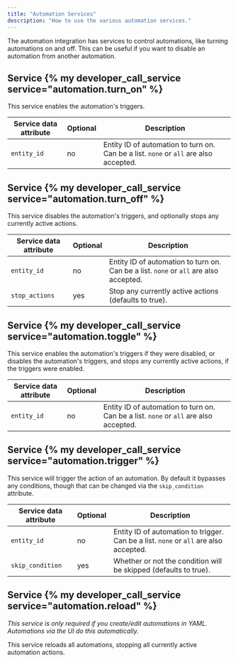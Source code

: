 ```yaml
---
title: "Automation Services"
description: "How to use the various automation services."
---
```


The automation integration has services to control automations, like turning automations on and off. This can be useful if you want to disable an automation from another automation.

## Service {% my developer_call_service service="automation.turn_on" %}

This service enables the automation's triggers.

Service data attribute | Optional | Description
-|-|-
`entity_id` | no | Entity ID of automation to turn on. Can be a list. `none` or `all` are also accepted.

## Service {% my developer_call_service service="automation.turn_off" %}

This service disables the automation's triggers, and optionally stops any currently active actions.

Service data attribute | Optional | Description
-|-|-
`entity_id` | no | Entity ID of automation to turn on. Can be a list. `none` or `all` are also accepted.
`stop_actions` | yes | Stop any currently active actions (defaults to true).

## Service {% my developer_call_service service="automation.toggle" %}

This service enables the automation's triggers if they were disabled, or disables the automation's triggers, and stops any currently active actions, if the triggers were enabled.

Service data attribute | Optional | Description
-|-|-
`entity_id` | no | Entity ID of automation to turn on. Can be a list. `none` or `all` are also accepted.

## Service {% my developer_call_service service="automation.trigger" %}

This service will trigger the action of an automation. By default it bypasses any conditions, though that can be changed via the `skip_condition` attribute.

Service data attribute | Optional | Description
-|-|-
`entity_id` | no | Entity ID of automation to trigger. Can be a list. `none` or `all` are also accepted.
`skip_condition` | yes | Whether or not the condition will be skipped (defaults to true).

## Service {% my developer_call_service service="automation.reload" %}

_This service is only required if you create/edit automations in YAML. Automations via the UI do this automatically._

This service reloads all automations, stopping all currently active automation actions.
